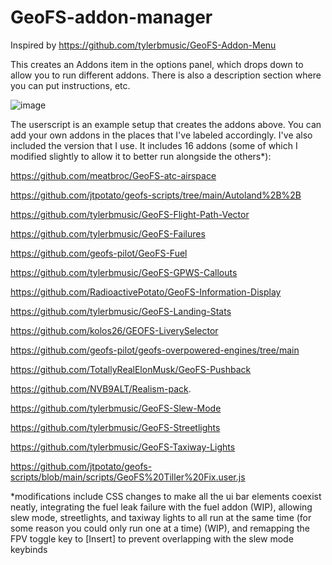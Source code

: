# GeoFS-addon-manager
Inspired by https://github.com/tylerbmusic/GeoFS-Addon-Menu

This creates an Addons item in the options panel, which drops down to allow you to run different addons. There is also a description section where you can put instructions, etc.

![image](https://github.com/user-attachments/assets/da122b15-1bf9-44ac-9264-9622cf767246)

The userscript is an example setup that creates the addons above. You can add your own addons in the places that I've labeled accordingly.
I've also included the version that I use. It includes 16 addons (some of which I modified slightly to allow it to better run alongside the others*):

https://github.com/meatbroc/GeoFS-atc-airspace

https://github.com/jtpotato/geofs-scripts/tree/main/Autoland%2B%2B

https://github.com/tylerbmusic/GeoFS-Flight-Path-Vector

https://github.com/tylerbmusic/GeoFS-Failures

https://github.com/geofs-pilot/GeoFS-Fuel

https://github.com/tylerbmusic/GeoFS-GPWS-Callouts

https://github.com/RadioactivePotato/GeoFS-Information-Display

https://github.com/tylerbmusic/GeoFS-Landing-Stats

https://github.com/kolos26/GEOFS-LiverySelector

https://github.com/geofs-pilot/geofs-overpowered-engines/tree/main

https://github.com/TotallyRealElonMusk/GeoFS-Pushback

https://github.com/NVB9ALT/Realism-pack.

https://github.com/tylerbmusic/GeoFS-Slew-Mode

https://github.com/tylerbmusic/GeoFS-Streetlights

https://github.com/tylerbmusic/GeoFS-Taxiway-Lights

https://github.com/jtpotato/geofs-scripts/blob/main/scripts/GeoFS%20Tiller%20Fix.user.js

*modifications include CSS changes to make all the ui bar elements coexist neatly, integrating the fuel leak failure with the fuel addon (WIP), allowing slew mode, streetlights, and taxiway lights to all run at the same time (for some reason you could only run one at a time) (WIP), and remapping the FPV toggle key to [Insert] to prevent overlapping with the slew mode keybinds
